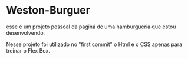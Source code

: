 # Weston-Burguer

esse é um projeto pessoal da paginá de uma hamburgueria que estou desenvolvendo.

Nesse projeto foi utilizado no "first commit" o Html e o CSS apenas para treinar o Flex Box.
